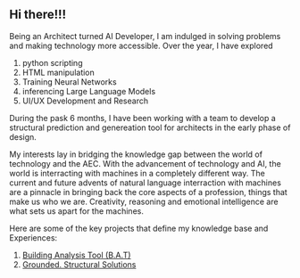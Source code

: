 ## Hi there!!!

Being an Architect turned AI Developer, 
I am indulged in solving problems and making technology more accessible. Over the year, I have explored 

1. python scripting 
2. HTML manipulation
3. Training Neural Networks
4. inferencing Large Language Models
5. UI/UX Development and Research

During the pask 6 months, 
I have been working with a team to develop a structural prediction and genereation tool for architects in the early phase of design. 

My interests lay in bridging the knowledge gap between the world of technology and the AEC. With the advancement of technology and AI, the world is interracting with machines in a completely different way. The current and future advents of natural language interraction with machines are a pinnacle in bringing back the core aspects of a profession, things that make us who we are. Creativity, reasoning and emotional intelligence are what sets us apart for the machines.

Here are some of the key projects that define my knowledge base and Experiences: 

1. [Building Analysis Tool (B.A.T)](https://github.com/sahilyousafp/Building_Analysis_Tool.git)
2. [Grounded. Structural Solutions](https://github.com/sahilyousafp/Grounded.-Structural-Solutions.git)
